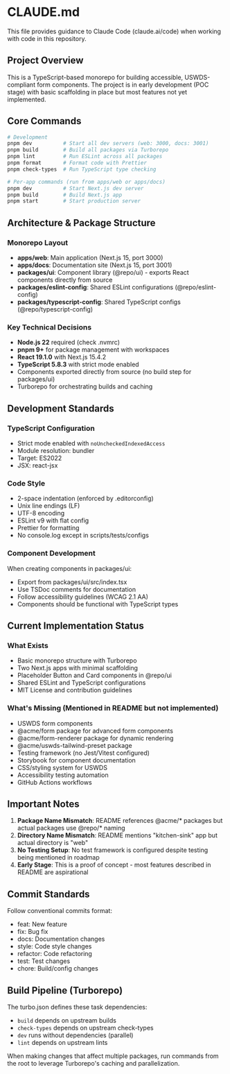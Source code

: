# CLAUDE.md

This file provides guidance to Claude Code (claude.ai/code) when working with code in this repository.

## Project Overview

This is a TypeScript-based monorepo for building accessible, USWDS-compliant form components. The project is in early development (POC stage) with basic scaffolding in place but most features not yet implemented.

## Core Commands

```bash
# Development
pnpm dev          # Start all dev servers (web: 3000, docs: 3001)
pnpm build        # Build all packages via Turborepo
pnpm lint         # Run ESLint across all packages
pnpm format       # Format code with Prettier
pnpm check-types  # Run TypeScript type checking

# Per-app commands (run from apps/web or apps/docs)
pnpm dev          # Start Next.js dev server
pnpm build        # Build Next.js app
pnpm start        # Start production server
```

## Architecture & Package Structure

### Monorepo Layout
- **apps/web**: Main application (Next.js 15, port 3000)
- **apps/docs**: Documentation site (Next.js 15, port 3001)
- **packages/ui**: Component library (@repo/ui) - exports React components directly from source
- **packages/eslint-config**: Shared ESLint configurations (@repo/eslint-config)
- **packages/typescript-config**: Shared TypeScript configs (@repo/typescript-config)

### Key Technical Decisions
- **Node.js 22** required (check .nvmrc)
- **pnpm 9+** for package management with workspaces
- **React 19.1.0** with Next.js 15.4.2
- **TypeScript 5.8.3** with strict mode enabled
- Components exported directly from source (no build step for packages/ui)
- Turborepo for orchestrating builds and caching

## Development Standards

### TypeScript Configuration
- Strict mode enabled with `noUncheckedIndexedAccess`
- Module resolution: bundler
- Target: ES2022
- JSX: react-jsx

### Code Style
- 2-space indentation (enforced by .editorconfig)
- Unix line endings (LF)
- UTF-8 encoding
- ESLint v9 with flat config
- Prettier for formatting
- No console.log except in scripts/tests/configs

### Component Development
When creating components in packages/ui:
- Export from packages/ui/src/index.tsx
- Use TSDoc comments for documentation
- Follow accessibility guidelines (WCAG 2.1 AA)
- Components should be functional with TypeScript types

## Current Implementation Status

### What Exists
- Basic monorepo structure with Turborepo
- Two Next.js apps with minimal scaffolding
- Placeholder Button and Card components in @repo/ui
- Shared ESLint and TypeScript configurations
- MIT License and contribution guidelines

### What's Missing (Mentioned in README but not implemented)
- USWDS form components
- @acme/form package for advanced form components
- @acme/form-renderer package for dynamic rendering
- @acme/uswds-tailwind-preset package
- Testing framework (no Jest/Vitest configured)
- Storybook for component documentation
- CSS/styling system for USWDS
- Accessibility testing automation
- GitHub Actions workflows

## Important Notes

1. **Package Name Mismatch**: README references @acme/* packages but actual packages use @repo/* naming
2. **Directory Name Mismatch**: README mentions "kitchen-sink" app but actual directory is "web"
3. **No Testing Setup**: No test framework is configured despite testing being mentioned in roadmap
4. **Early Stage**: This is a proof of concept - most features described in README are aspirational

## Commit Standards

Follow conventional commits format:
- feat: New feature
- fix: Bug fix
- docs: Documentation changes
- style: Code style changes
- refactor: Code refactoring
- test: Test changes
- chore: Build/config changes

## Build Pipeline (Turborepo)

The turbo.json defines these task dependencies:
- `build` depends on upstream builds
- `check-types` depends on upstream check-types
- `dev` runs without dependencies (parallel)
- `lint` depends on upstream lints

When making changes that affect multiple packages, run commands from the root to leverage Turborepo's caching and parallelization.